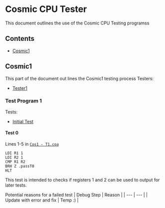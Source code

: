 # Cosmic CPU Tester

This document outlines the use of the Cosmic CPU Testing programss

## Contents
- [Cosmic1](#cosmic1)

## Cosmic1
This part of the document out lines the Cosmic1 testing process
Testers:
- [Tester1](#test-program-1)

### Test Program 1
Tests:
- [Initial Test](#test-0)

#### Test 0
Lines 1-5 in [`Cos1 - T1.coa`](Cos1-T1.coa)
```
LDI R1 1
LDI R2 1
CMP R1 R2
BRH Z .passT0
HLT
```
This test is intended to checks if registers 1 and 2 can be used to output for later tests.

Potential reasons for a failed test
| Debug Step                | Reason  |
| ---                       | ---     |
| Update with error and fix | Temp :) |
